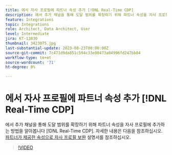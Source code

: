 ```yaml
---
title: 에서 자사 프로필에 파트너 속성 추가 [!DNL Real-Time CDP]
description: 에서 추가 채널을 통해 도달 범위를 확장하기 위해 파트너 속성을 자사 프로필에 추가하는 방법을 알아봅니다 [!DNL Real-Time CDP].
feature: Integrations
topic: Integrations
role: Architect, Data Architect, User
level: Intermediate
jira: KT-13830
thumbnail: 3423075.jpg
last-substantial-update: 2023-08-23T00:00:00Z
source-git-commit: 7c471d9da851c594c33e00473a04996fd247bb84
workflow-type: tm+mt
source-wordcount: '71'
ht-degree: 0%

---
```


# 에서 자사 프로필에 파트너 속성 추가 [!DNL Real-Time CDP]

에서 추가 채널을 통해 도달 범위를 확장하기 위해 파트너 속성을 자사 프로필에 추가하는 방법을 알아봅니다 [!DNL Real-Time CDP]. 자세한 내용은 다음을 참조하십시오. [파트너가 제공한 속성으로 자사 프로필 보완](https://experienceleague.adobe.com/docs/experience-platform/rtcdp/use-cases/partner-data/supplement-first-party-profiles.html) 설명서를 참조하십시오.

>[!VIDEO](https://video.tv.adobe.com/v/3423075/?learn=on)
